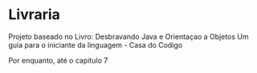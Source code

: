 # Livraria


Projeto baseado no Livro: Desbravando Java e Orientaçao a Objetos Um guia para o iniciante da linguagem - Casa do Codigo


Por enquanto, até o capitulo 7

